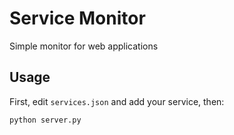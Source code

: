 # Service Monitor

Simple monitor for web applications

## Usage

First, edit `services.json` and add your service, then:

    python server.py
